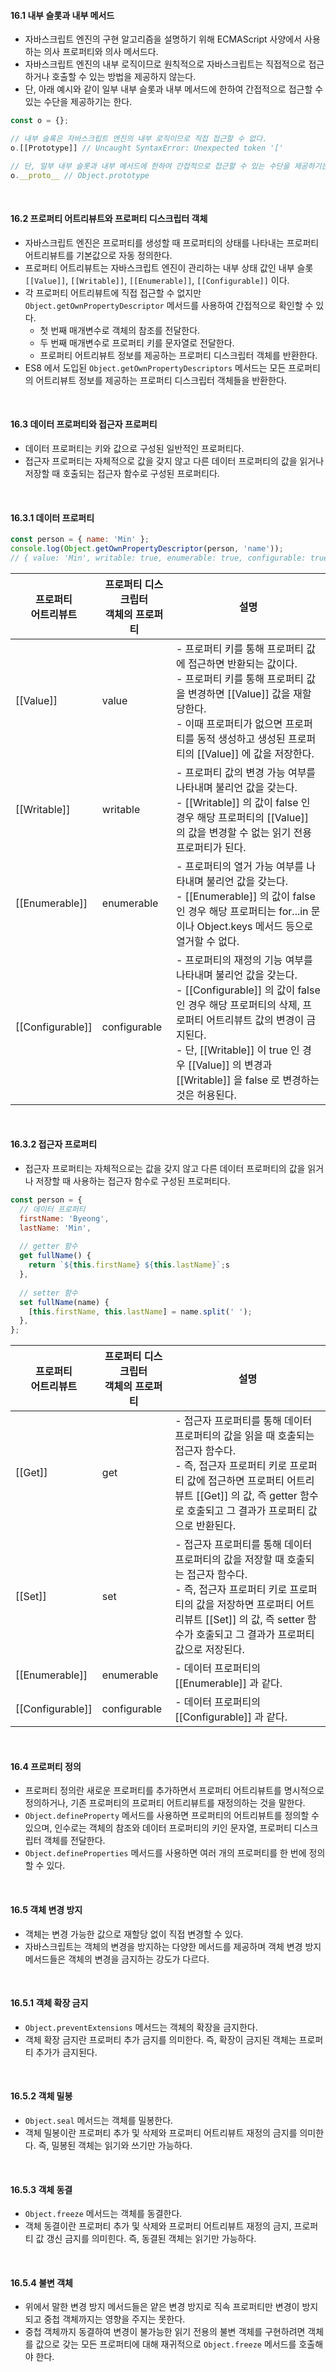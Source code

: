 #### 16.1 내부 슬롯과 내부 메서드
- 자바스크립트 엔진의 구현 알고리즘을 설명하기 위해 ECMAScript 사양에서 사용하는 의사 프로퍼티와 의사 메서드다.
- 자바스크립트 엔진의 내부 로직이므로 원칙적으로 자바스크립트는 직접적으로 접근하거나 호출할 수 있는 방법을 제공하지 않는다.
- 단, 아래 예시와 같이 일부 내부 슬롯과 내부 메서드에 한하여 간접적으로 접근할 수 있는 수단을 제공하기는 한다.

```js
const o = {};

// 내부 슬록은 자바스크립트 엔진의 내부 로직이므로 직접 접근할 수 없다.
o.[[Prototype]] // Uncaught SyntaxError: Unexpected token '['

// 단, 일부 내부 슬롯과 내부 메서드에 한하여 간접적으로 접근할 수 있는 수단을 제공하기는 한다.
o.__proto__ // Object.prototype
```

<br />

#### 16.2 프로퍼티 어트리뷰트와 프로퍼티 디스크립터 객체
- 자바스크립트 엔진은 프로퍼티를 생성할 때 프로퍼티의 상태를 나타내는 프로퍼티 어트리뷰트를 기본값으로 자동 정의한다.
- 프로퍼티 어트리뷰트는 자바스크립트 엔진이 관리하는 내부 상태 값인 내부 슬롯 `[[Value]]`, `[[Writable]]`, `[[Enumerable]]`, `[[Configurable]]` 이다.
- 각 프로퍼티 어트리뷰트에 직접 접근할 수 없지만 `Object.getOwnPropertyDescriptor` 메서드를 사용하여 간접적으로 확인할 수 있다.
  - 첫 번째 매개변수로 객체의 참조를 전달한다.
  - 두 번째 매개변수로 프로퍼티 키를 문자열로 전달한다.
  - 프로퍼티 어트리뷰트 정보를 제공하는 프로퍼티 디스크립터 객체를 반환한다.
- ES8 에서 도입된 `Object.getOwnPropertyDescriptors` 메서드는 모든 프로퍼티의 어트리뷰트 정보를 제공하는 프로퍼티 디스크립터 객체들을 반환한다.

<br />

#### 16.3 데이터 프로퍼티와 접근자 프로퍼티
- 데이터 프로퍼티는 키와 값으로 구성된 일반적인 프로퍼티다.
- 접근자 프로퍼티는 자체적으로 값을 갖지 않고 다른 데이터 프로퍼티의 값을 읽거나 저장할 때 호출되는 접근자 함수로 구성된 프로퍼티다.

<br />

#### 16.3.1 데이터 프로퍼티
```js
const person = { name: 'Min' };
console.log(Object.getOwnPropertyDescriptor(person, 'name'));
// { value: 'Min', writable: true, enumerable: true, configurable: true }
```
| 프로퍼티 <br /> 어트리뷰트 | 프로퍼티 디스크립터 <br /> 객체의 프로퍼티 | 설명                                                                                                                                                                                                           |
|-------------------|----------------------------|--------------------------------------------------------------------------------------------------------------------------------------------------------------------------------------------------------------|
| [[Value]]         | value                      | - 프로퍼티 키를 통해 프로퍼티 값에 접근하면 반환되는 값이다. <br /> - 프로퍼티 키를 통해 프로퍼티 값을 변경하면 [[Value]] 값을 재할당한다. <br /> - 이때 프로퍼티가 없으면 프로퍼티를 동적 생성하고 생성된 프로퍼티의 [[Value]] 에 값을 저장한다.                                                  |
| [[Writable]]      | writable                   | - 프로퍼티 값의 변경 가능 여부를 나타내며 불리언 값을 갖는다. <br /> - [[Writable]] 의 값이 false 인 경우 해당 프로퍼티의 [[Value]] 의 값을 변경할 수 없는 읽기 전용 프로퍼티가 된다.                                                                                  |
| [[Enumerable]]    | enumerable                 | - 프로퍼티의 열거 가능 여부를 나타내며 불리언 값을 갖는다. <br /> - [[Enumerable]] 의 값이 false 인 경우 해당 프로퍼티는 for...in 문이나 Object.keys 메서드 등으로 열거할 수 없다.                                                                               |
| [[Configurable]]  | configurable               | - 프로퍼티의 재정의 기능 여부를 나타내며 불리언 값을 갖는다. <br /> - [[Configurable]] 의 값이 false 인 경우 해당 프로퍼티의 삭제, 프로퍼티 어트리뷰트 값의 변경이 금지된다. <br /> - 단, [[Writable]] 이 true 인 경우 [[Value]] 의 변경과 [[Writable]] 을 false 로 변경하는 것은 허용된다. |

<br />

#### 16.3.2 접근자 프로퍼티
- 접근자 프로퍼티는 자체적으로는 값을 갖지 않고 다른 데이터 프로퍼티의 값을 읽거나 저장할 때 사용하는 접근자 함수로 구성된 프로퍼티다.

```js
const person = {
  // 데이터 프로퍼티
  firstName: 'Byeong',
  lastName: 'Min',
  
  // getter 함수
  get fullName() {
    return `${this.firstName} ${this.lastName}`;s
  },
  
  // setter 함수
  set fullName(name) {
    [this.firstName, this.lastName] = name.split(' ');
  },
};
```

| 프로퍼티 <br /> 어트리뷰트 | 프로퍼티 디스크립터 <br /> 객체의 프로퍼티 | 설명                                                                                                                                                   |
|-------------------|----------------------------|------------------------------------------------------------------------------------------------------------------------------------------------------|
| [[Get]]           | get                        | - 접근자 프로퍼티를 통해 데이터 프로퍼티의 값을 읽을 때 호출되는 접근자 함수다. <br /> - 즉, 접근자 프로퍼티 키로 프로퍼티 값에 접근하면 프로퍼티 어트리뷰트 [[Get]] 의 값, 즉 getter 함수로 호출되고 그 결과가 프로퍼티 값으로 반환된다.   |
| [[Set]]           | set                        | - 접근자 프로퍼티를 통해 데이터 프로퍼티의 값을 저장할 때 호출되는 접근자 함수다. <br /> - 즉, 접근자 프로퍼티 키로 프로퍼티의 값을 저장하면 프로퍼티 어트리뷰트 [[Set]] 의 값, 즉 setter 함수가 호출되고 그 결과가 프로퍼티 값으로 저장된다. |
| [[Enumerable]]    | enumerable                 | - 데이터 프로퍼티의 [[Enumerable]] 과 같다.                                                                                                                     |
| [[Configurable]]  | configurable               | - 데이터 프로퍼티의 [[Configurable]] 과 같다.                                                                                                                   |

<br />

#### 16.4 프로퍼티 정의
- 프로퍼티 정의란 새로운 프로퍼티를 추가하면서 프로퍼티 어트리뷰트를 명시적으로 정의하거나, 기존 프로퍼티의 프로퍼티 어트리뷰트를 재정의하는 것을 말한다.
- `Object.defineProperty` 메서드를 사용하면 프로퍼티의 어트리뷰트를 정의할 수 있으며, 인수로는 객체의 참조와 데이터 프로퍼티의 키인 문자열, 프로퍼티 디스크립터 객체를 전달한다.
- `Object.defineProperties` 메서드를 사용하면 여러 개의 프로퍼티를 한 번에 정의할 수 있다.

<br />

#### 16.5 객체 변경 방지
- 객체는 변경 가능한 값으로 재할당 없이 직접 변경할 수 있다.
- 자바스크립트는 객체의 변경을 방지하는 다양한 메서드를 제공하며 객체 변경 방지 메서드들은 객체의 변경을 금지하는 강도가 다르다.

<br />

#### 16.5.1 객체 확장 금지
- `Object.preventExtensions` 메서드는 객체의 확장을 금지한다.
- 객체 확장 금지란 프로퍼티 추가 금지를 의미한다. 즉, 확장이 금지된 객체는 프로퍼티 추가가 금지된다.

<br />

#### 16.5.2 객체 밀봉
- `Object.seal` 메서드는 객체를 밀봉한다.
- 객체 밀봉이란 프로퍼티 추가 및 삭제와 프로퍼티 어트리뷰트 재정의 금지를 의미한다. 즉, 밀봉된 객체는 읽기와 쓰기만 가능하다.

<br />

#### 16.5.3 객체 동결
- `Object.freeze` 메서드는 객체를 동결한다.
- 객체 동결이란 프로퍼티 추가 및 삭제와 프로퍼티 어트리뷰트 재정의 금지, 프로퍼티 값 갱신 금지를 의미힌다. 즉, 동결된 객체는 읽기만 가능하다.

<br />

#### 16.5.4 불변 객체
- 위에서 말한 변경 방지 메서드들은 얕은 변경 방지로 직속 프로퍼티만 변경이 방지되고 중첩 객체까지는 영향을 주지는 못한다.
- 중첩 객체까지 동결하여 변경이 불가능한 읽기 전용의 불변 객체를 구현하려면 객체를 값으로 갖는 모든 프로퍼티에 대해 재귀적으로 `Object.freeze` 메서드를 호출해야 한다.

<br />
